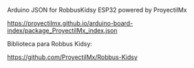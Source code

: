 Arduino JSON for RobbusKidsy ESP32 powered by ProyectilMx

https://proyectilmx.github.io/arduino-board-index/package_ProyectilMx_index.json

Biblioteca para Robbus Kidsy:

https://github.com/ProyectilMx/Robbus-Kidsy
